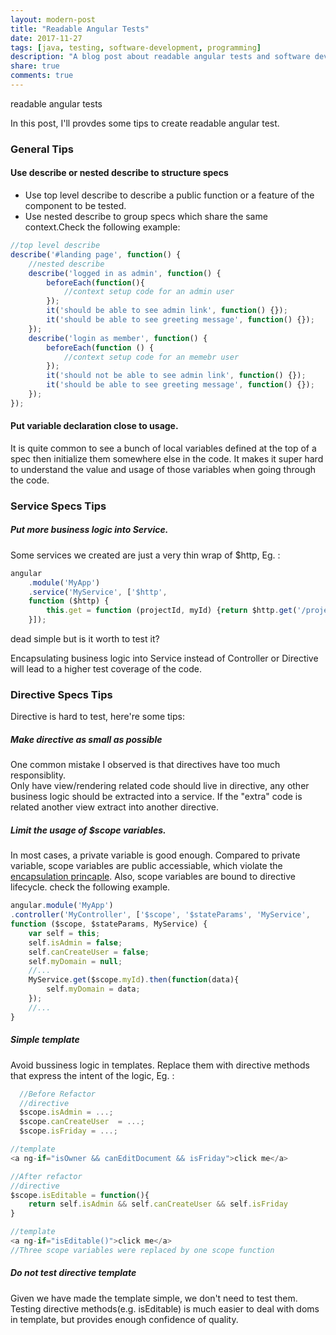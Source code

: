 ```yaml
---
layout: modern-post
title: "Readable Angular Tests"
date: 2017-11-27
tags: [java, testing, software-development, programming]
description: "A blog post about readable angular tests and software development."
share: true
comments: true
---
```


readable angular tests

In this post, I'll provdes some tips to create readable angular test.

### General Tips
#### Use describe or nested describe to structure specs
- Use top level describe to describe a public function or a feature of the component to be tested.
- Use nested describe to group specs which share the same context.Check the following example:

```javascript
//top level describe
describe('#landing page', function() {
    //nested describe
    describe('logged in as admin', function() {
        beforeEach(function(){
            //context setup code for an admin user
        });
        it('should be able to see admin link', function() {});
        it('should be able to see greeting message', function() {});
    });
	describe('login as member', function() {
        beforeEach(function () {
            //context setup code for an memebr user
        });
        it('should not be able to see admin link', function() {});
        it('should be able to see greeting message', function() {});
	});
});
```
#### Put variable declaration close to usage.
It is quite common to see a bunch of local variables defined at the top of a spec then initialize them somewhere else in the code. It makes it super hard to understand the value and usage of those variables when going through the code.

### Service Specs Tips
##### Put more business logic into Service.
  Some services we created are just a very thin wrap of $http, Eg. :

```javascript
angular
    .module('MyApp')
    .service('MyService', ['$http', 
    function ($http) {
        this.get = function (projectId, myId) {return $http.get('/projects/' + projectId + '/something/' + myId);};
    }]);
```
dead simple but is it worth to test it?

Encapsulating business logic into Service instead of Controller or Directive will lead to a higher test coverage of the code.

### Directive Specs Tips
Directive is hard to test, here're some tips:
##### Make directive as small as possible  
One common mistake I observed is that directives have too much responsiblity.  
Only have view/rendering related code should live in directive, any other business logic should be extracted into a service.
  If the "extra" code is related another view extract into another directive.

#####  Limit the usage of $scope variables.
In most cases, a private variable is good enough.
Compared to private variable, scope variables are public accessiable, which violate the [encapsulation princaple](https://en.wikipedia.org/wiki/Encapsulation_(computer_programming)). Also, scope variables are bound to directive lifecycle. check the following example.

```javascript
angular.module('MyApp')
.controller('MyController', ['$scope', '$stateParams', 'MyService',
function ($scope, $stateParams, MyService) {
	var self = this;
	self.isAdmin = false;
	self.canCreateUser = false;
	self.myDomain = null;
	//...
	MyService.get($scope.myId).then(function(data){
	    self.myDomain = data;
	});
	//...
}
```
##### Simple template
  Avoid bussiness logic in templates.
  Replace them with directive methods that express the intent of the logic, Eg. :

```javascript
  //Before Refactor
  //directive
  $scope.isAdmin = ...;
  $scope.canCreateUser  = ...;
  $scope.isFriday = ...;

//template
<a ng-if="isOwner && canEditDocument && isFriday">click me</a>
```

```javascript
//After refactor
//directive
$scope.isEditable = function(){
    return self.isAdmin && self.canCreateUser && self.isFriday
}

//template
<a ng-if="isEditable()">click me</a>
//Three scope variables were replaced by one scope function
```
##### Do not test directive template
Given we have made the template simple,  we don't need to test them.
Testing directive methods(e.g. isEditable) is much easier to deal with doms in template, but provides enough confidence of quality.
